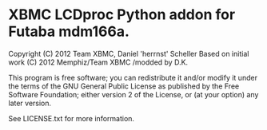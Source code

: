 XBMC LCDproc Python addon for Futaba mdm166a.
=============================================

Copyright (C) 2012 Team XBMC, Daniel 'herrnst' Scheller
Based on initial work (C) 2012 Memphiz/Team XBMC
/modded by D.K.

This program is free software; you can redistribute it and/or modify
it under the terms of the GNU General Public License as published by
the Free Software Foundation; either version 2 of the License, or
(at your option) any later version.

See LICENSE.txt for more information.

